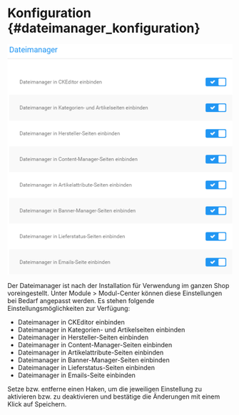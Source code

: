 # Konfiguration {#dateimanager_konfiguration}

![](Bilder/Abb160_KonfigurationDateimanager.PNG "Konfiguration des Dateimanagers")

Der Dateimanager ist nach der Installation für Verwendung im ganzen Shop voreingestellt. Unter Module \> Modul-Center können diese Einstellungen bei Bedarf angepasst werden. Es stehen folgende Einstellungsmöglichkeiten zur Verfügung:

-   Dateimanager in CKEditor einbinden
-   Dateimanager in Kategorien- und Artikelseiten einbinden
-   Dateimanager in Hersteller-Seiten einbinden
-   Dateimanager in Content-Manager-Seiten einbinden
-   Dateimanager in Artikelattribute-Seiten einbinden
-   Dateimanager in Banner-Manager-Seiten einbinden
-   Dateimanager in Lieferstatus-Seiten einbinden
-   Dateimanager in Emails-Seite einbinden

Setze bzw. entferne einen Haken, um die jeweiligen Einstellung zu aktivieren bzw. zu deaktivieren und bestätige die Änderungen mit einem Klick auf Speichern.



